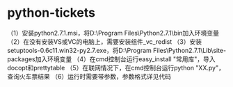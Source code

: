 # python-tickets

（1）安装python2.7.1.msi，将D:\Program Files\Python2.7.1\bin加入环境变量
（2）在没有安装VS或VC的电脑上，需要安装组件_vc_redist
（3）安装setuptools-0.6c11.win32-py2.7.exe，将D:\Program Files\Python2.7.1\Lib\site-packages加入环境变量
（4）在cmd控制台运行easy_install "常用库"，导入docopt和prettytable
（5）在联网情况下，在cmd控制台运行python "XX.py"，查询火车票结果
（6）运行时需要带参数，参数格式详见代码
